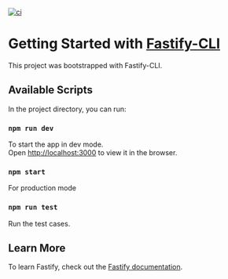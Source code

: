 [![ci](https://github.com/Technologie-Logicielle/WebAPI/actions/workflows/docker-build-and-push.yml/badge.svg)](https://github.com/Technologie-Logicielle/WebAPI/actions/workflows/docker-build-and-push.yml)

# Getting Started with [Fastify-CLI](https://www.npmjs.com/package/fastify-cli)

This project was bootstrapped with Fastify-CLI.

## Available Scripts

In the project directory, you can run:

### `npm run dev`

To start the app in dev mode.\
Open [http://localhost:3000](http://localhost:3000) to view it in the browser.

### `npm start`

For production mode

### `npm run test`

Run the test cases.

## Learn More

To learn Fastify, check out the [Fastify documentation](https://www.fastify.io/docs/latest/).
